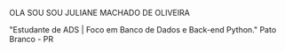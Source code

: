 OLA SOU  SOU JULIANE MACHADO DE OLIVEIRA 

"Estudante de ADS | Foco em Banco de Dados e Back-end Python."
 Pato Branco - PR

<!--
**julianema/julianema** is a ✨ _special_ ✨ repository because its `README.md` (this file) appears on your GitHub profile.

Here are some ideas to get you started:

- 🔭 I’m currently working on ...
- 🌱 I’m currently learning ...
- 👯 I’m looking to collaborate on ...
- 🤔 I’m looking for help with ...
- 💬 Ask me about ...
- 📫 How to reach me: ...
- 😄 Pronouns: ...
- ⚡ Fun fact: ...
-->
